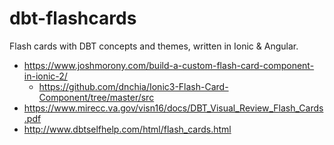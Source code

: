 # dbt-flashcards
Flash cards with DBT concepts and themes, written in Ionic & Angular.

* https://www.joshmorony.com/build-a-custom-flash-card-component-in-ionic-2/
  * https://github.com/dnchia/Ionic3-Flash-Card-Component/tree/master/src
* https://www.mirecc.va.gov/visn16/docs/DBT_Visual_Review_Flash_Cards.pdf
* http://www.dbtselfhelp.com/html/flash_cards.html

